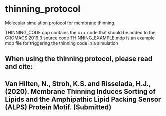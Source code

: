 # thinning_protocol
Molecular simulation protocol for membrane thinning

THINNING_CODE.cpp contains the c++ code that should be added to the GROMACS 2019.3 source code
THINNING_EXAMPLE.mdp is an example mdp file for triggering the thinning code in a simulation

When using the thinning protocol, please read and cite:
-----------------
Van Hilten, N., Stroh, K.S. and Risselada, H.J., (2020). Membrane Thinning Induces Sorting of Lipids and the Amphipathic Lipid Packing Sensor (ALPS) Protein Motif. (Submitted)
-----------------
